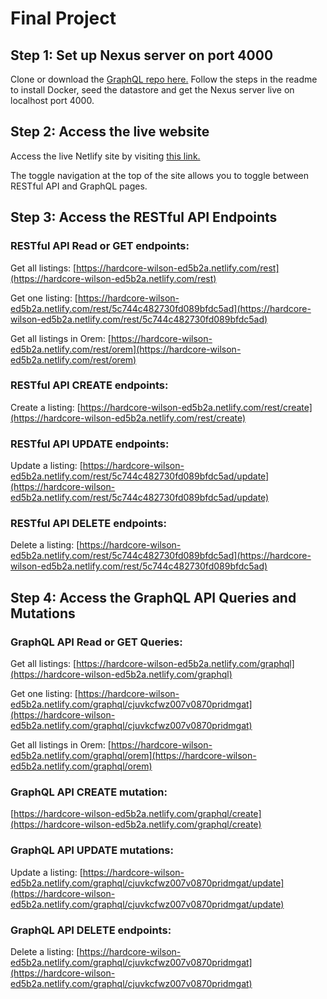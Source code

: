 
# Final Project

## Step 1: Set up Nexus server on port 4000
Clone or download the [GraphQL repo here.](https://github.com/801DevLabs/mls-graphql-api)
Follow the steps in the readme to install Docker, seed the datastore and get the Nexus server live on localhost port 4000.

## Step 2: Access the live website
Access the live Netlify site by visiting [this link.](https://hardcore-wilson-ed5b2a.netlify.com/)

The toggle navigation at the top of the site allows you to toggle between RESTful API and GraphQL pages.


## Step 3: Access the RESTful API Endpoints

### RESTful API Read or GET endpoints:

Get all listings: [https://hardcore-wilson-ed5b2a.netlify.com/rest](https://hardcore-wilson-ed5b2a.netlify.com/rest)

Get one listing: [https://hardcore-wilson-ed5b2a.netlify.com/rest/5c744c482730fd089bfdc5ad](https://hardcore-wilson-ed5b2a.netlify.com/rest/5c744c482730fd089bfdc5ad)

Get all listings in Orem: [https://hardcore-wilson-ed5b2a.netlify.com/rest/orem](https://hardcore-wilson-ed5b2a.netlify.com/rest/orem)

### RESTful API CREATE endpoints:

Create a listing: [https://hardcore-wilson-ed5b2a.netlify.com/rest/create](https://hardcore-wilson-ed5b2a.netlify.com/rest/create)

### RESTful API UPDATE endpoints:

Update a listing: [https://hardcore-wilson-ed5b2a.netlify.com/rest/5c744c482730fd089bfdc5ad/update](https://hardcore-wilson-ed5b2a.netlify.com/rest/5c744c482730fd089bfdc5ad/update)

### RESTful API DELETE endpoints:

Delete a listing: [https://hardcore-wilson-ed5b2a.netlify.com/rest/5c744c482730fd089bfdc5ad](https://hardcore-wilson-ed5b2a.netlify.com/rest/5c744c482730fd089bfdc5ad)

## Step 4: Access the GraphQL API Queries and Mutations

### GraphQL API Read or GET Queries:

Get all listings: [https://hardcore-wilson-ed5b2a.netlify.com/graphql](https://hardcore-wilson-ed5b2a.netlify.com/graphql)

Get one listing: [https://hardcore-wilson-ed5b2a.netlify.com/graphql/cjuvkcfwz007v0870pridmgat](https://hardcore-wilson-ed5b2a.netlify.com/graphql/cjuvkcfwz007v0870pridmgat)

Get all listings in Orem: [https://hardcore-wilson-ed5b2a.netlify.com/graphql/orem](https://hardcore-wilson-ed5b2a.netlify.com/graphql/orem)

### GraphQL API CREATE mutation:

[https://hardcore-wilson-ed5b2a.netlify.com/graphql/create](https://hardcore-wilson-ed5b2a.netlify.com/graphql/create)

### GraphQL API UPDATE mutations:

Update a listing: [https://hardcore-wilson-ed5b2a.netlify.com/graphql/cjuvkcfwz007v0870pridmgat/update](https://hardcore-wilson-ed5b2a.netlify.com/graphql/cjuvkcfwz007v0870pridmgat/update)

### GraphQL API DELETE endpoints:

Delete a listing: [https://hardcore-wilson-ed5b2a.netlify.com/graphql/cjuvkcfwz007v0870pridmgat](https://hardcore-wilson-ed5b2a.netlify.com/graphql/cjuvkcfwz007v0870pridmgat)